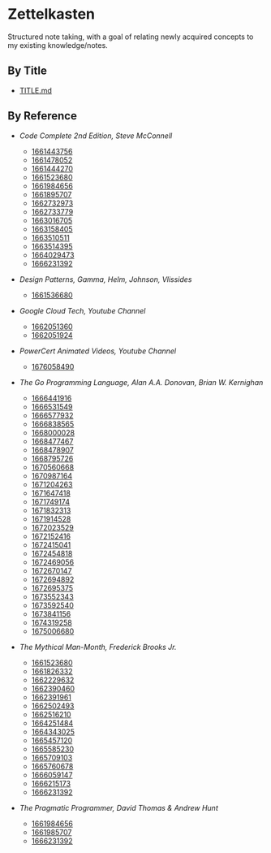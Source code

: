 # Zettelkasten

Structured note taking, with a goal of relating newly acquired concepts to my 
existing knowledge/notes.

## By Title
- [TITLE.md](TITLE.md)

## By Reference
- _Code Complete 2nd Edition, Steve McConnell_
  - [1661443756](zettels/1661443756.md)
  - [1661478052](zettels/1661478052.md)
  - [1661444270](zettels/1661444270.md)
  - [1661523680](zettels/1661523680.md)
  - [1661984656](zettels/1661984656.md)
  - [1661895707](zettels/1661895707.md)
  - [1662732973](zettels/1662732973.md)
  - [1662733779](zettels/1662733779.md)
  - [1663016705](zettels/1663016705.md)
  - [1663158405](zettels/1663158405.md)
  - [1663510511](zettels/1663510511.md)
  - [1663514395](zettels/1663514395.md)
  - [1664029473](zettels/1664029473.md)
  - [1666231392](zettels/1666231392.md)

- _Design Patterns, Gamma, Helm, Johnson, Vlissides_
  - [1661536680](zettels/1661536680.md)

- _Google Cloud Tech, Youtube Channel_
  - [1662051360](zettels/1662051360.md)
  - [1662051924](zettels/1662051924.md)

- _PowerCert Animated Videos, Youtube Channel_
  - [1676058490](zettels/1676058490.md)

- _The Go Programming Language, Alan A.A. Donovan, Brian W. Kernighan_
  - [1666441916](zettels/1666441916.md)
  - [1666531549](zettels/1666531549.md)
  - [1666577932](zettels/1666577932.md)
  - [1666838565](zettels/1666838565.md)
  - [1668000028](zettels/1668000028.md)
  - [1668477467](zettels/1668477467.md)
  - [1668478907](zettels/1668478907.md)
  - [1668795726](zettels/1668795726.md)
  - [1670560668](zettels/1670560668.md)
  - [1670987164](zettels/1670987164.md)
  - [1671204263](zettels/1671204263.md)
  - [1671647418](zettels/1671647418.md)
  - [1671749174](zettels/1671749174.md)
  - [1671832313](zettels/1671832313.md)
  - [1671914528](zettels/1671914528.md)
  - [1672023529](zettels/1672023529.md)
  - [1672152416](zettels/1672152416.md)
  - [1672415041](zettels/1672415041.md)
  - [1672454818](zettels/1672454818.md)
  - [1672469056](zettels/1672469056.md)
  - [1672670147](zettels/1672670147.md)
  - [1672694892](zettels/1672694892.md)
  - [1672695375](zettels/1672695375.md)
  - [1673552343](zettels/1673552343.md)
  - [1673592540](zettels/1673592540.md)
  - [1673841156](zettels/1673841156.md)
  - [1674319258](zettels/1674319258.md)
  - [1675006680](zettels/1675006680.md)

- _The Mythical Man-Month, Frederick Brooks Jr._
  - [1661523680](zettels/1661523680.md)
  - [1661826332](zettels/1661826332.md)
  - [1662229632](zettels/1662229632.md)
  - [1662390460](zettels/1662390460.md)
  - [1662391961](zettels/1662391961.md)
  - [1662502493](zettels/1662502493.md)
  - [1662516210](zettels/1662516210.md)
  - [1664251484](zettels/1664251484.md)
  - [1664343025](zettels/1664343025.md)
  - [1665457120](zettels/1665457120.md)
  - [1665585230](zettels/1665585230.md)
  - [1665709103](zettels/1665709103.md)
  - [1665760678](zettels/1665760678.md)
  - [1666059147](zettels/1666059147.md)
  - [1666215173](zettels/1666215173.md)
  - [1666231392](zettels/1666231392.md)

- _The Pragmatic Programmer, David Thomas & Andrew Hunt_
  - [1661984656](zettels/1661984656.md)
  - [1661985707](zettels/1661985707.md)
  - [1666231392](zettels/1666231392.md)
